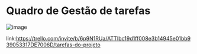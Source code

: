 # Quadro de Gestão de tarefas
![image](https://github.com/GustavoCiecSilva/WebPro/assets/146038149/fafbb92e-825c-4f54-a463-9ff3e08d3c53)


link:https://trello.com/invite/b/6p9N1RUa/ATTIbc19d1ff008e3b14945e01bb939053317DE7006D/tarefas-do-projeto

